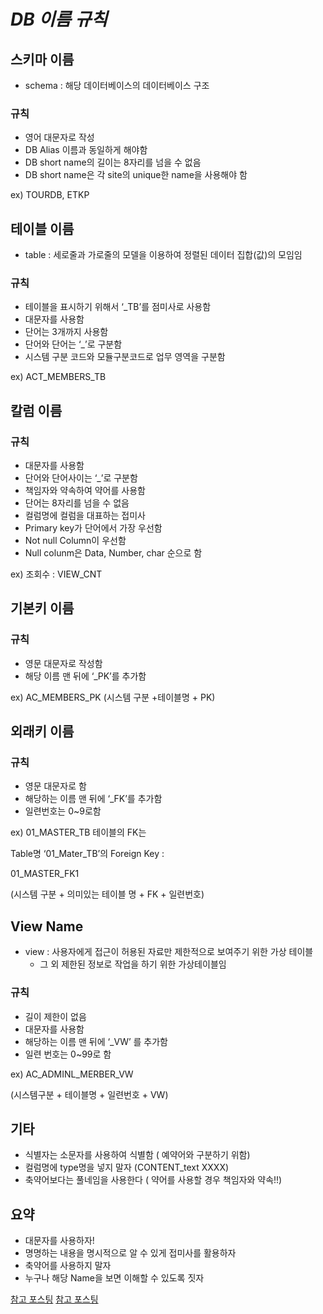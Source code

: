 # _DB 이름 규칙_

## 스키마 이름

- schema : 해당 데이터베이스의 데이터베이스 구조

### 규칙

- 영어 대문자로 작성
- DB Alias 이름과 동일하게 해야함
- DB short name의 길이는 8자리를 넘을 수 없음
- DB short name은 각 site의 unique한 name을 사용해야 함

ex) TOURDB, ETKP

## 테이블 이름

- table : 세로줄과 가로줄의 모델을 이용하여 정렬된 데이터 집합(값)의 모임임

### 규칙

- 테이블을 표시하기 위해서 ‘\_TB’를 점미사로 사용함
- 대문자를 사용함
- 단어는 3개까지 사용함
- 단어와 단어는 ‘\_’로 구분함
- 시스템 구분 코드와 모듈구분코드로 업무 영역을 구분함

ex) ACT_MEMBERS_TB

## 칼럼 이름

### 규칙

- 대문자를 사용함
- 단어와 단어사이는 ‘\_’로 구분함
- 책임자와 약속하여 약어를 사용함
- 단어는 8자리를 넘을 수 없음
- 컬럼명에 컬럼을 대표하는 접미사
- Primary key가 단어에서 가장 우선함
- Not null Column이 우선함
- Null colunm은 Data, Number, char 순으로 함

ex) 조회수 : VIEW_CNT

## 기본키 이름

### 규칙

- 영문 대문자로 작성함
- 해당 이름 맨 뒤에 ‘\_PK’를 추가함

ex) AC_MEMBERS_PK (시스템 구분 +테이블명 + PK)

## 외래키 이름

### 규칙

- 영문 대문자로 함
- 해당하는 이름 맨 뒤에 ‘\_FK’를 추가함
- 일련번호는 0~9로함

ex) 01_MASTER_TB 테이블의 FK는

Table명 ‘01_Mater_TB’의 Foreign Key :

01_MASTER_FK1

(시스템 구분 + 의미있는 테이블 명 + FK + 일련번호)

## View Name

- view : 사용자에게 접근이 허용된 자료만 제한적으로 보여주기 위한 가상 테이블
  - 그 외 제한된 정보로 작업을 하기 위한 가상테이블임

### 규칙

- 길이 제한이 없음
- 대문자를 사용함
- 해당하는 이름 맨 뒤에 ‘\_VW’ 를 추가함
- 일련 번호는 0~99로 함

ex) AC_ADMINL_MERBER_VW

(시스템구분 + 테이블명 + 일련번호 + VW)

## 기타

- 식별자는 소문자를 사용하여 식별함 ( 예약어와 구분하기 위함)
- 컬럼명에 type명을 넣지 말자 (CONTENT_text XXXX)
- 축약어보다는 풀네임을 사용한다 ( 약어를 사용할 경우 책임자와 약속!!)

## 요약

- 대문자를 사용하자!
- 명명하는 내용을 명시적으로 알 수 있게 접미사를 활용하자
- 축약어를 사용하지 말자
- 누구나 해당 Name을 보면 이해할 수 있도록 짓자

[참고 포스팅](https://velog.io/@jkijki12/Database-%EC%9D%B4%EB%A6%84-%EC%A7%93%EA%B8%B0-%EC%96%B4%EB%A0%A4%EC%9A%B0%EC%84%B8%EC%9A%94)
[참고 포스팅](https://12bme.tistory.com/246)
